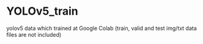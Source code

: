 # YOLOv5_train
yolov5 data which trained at Google Colab (train, valid and test img/txt data files are not included)
